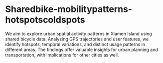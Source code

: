 # Sharedbike-mobilitypatterns-hotspotscoldspots
We aim to explore urban spatial activity patterns in Xiamen Island using shared bicycle data. Analyzing GPS trajectories and user features, we identify hotspots, temporal variations, and distinct usage patterns in different areas. The findings offer valuable insights for urban planning and transportation, with implications for other cities as well.
